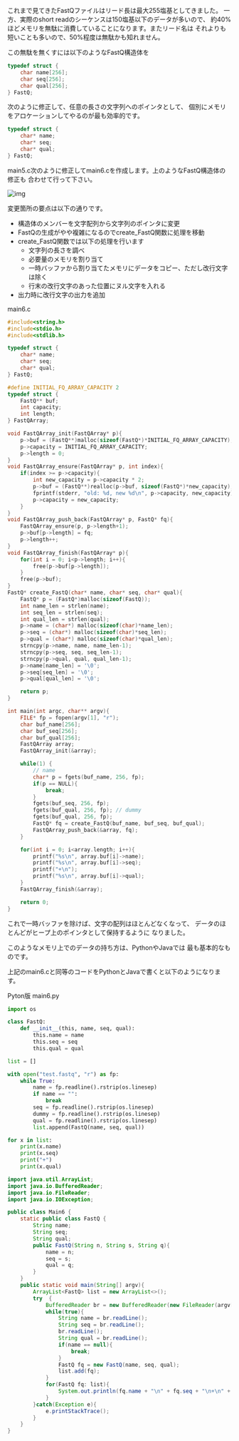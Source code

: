これまで見てきたFastQファイルはリード長は最大255塩基としてきました。
一方、実際のshort readのシーケンスは150塩基以下のデータが多いので、
約40%ほどメモリを無駄に消費していることになります。またリード名は
それよりも短いことも多いので、50%程度は無駄かも知れません。

この無駄を無くすには以下のようなFastQ構造体を
```C
typedef struct {
    char name[256];
    char seq[256];
    char qual[256];
} FastQ;
```
次のように修正して、任意の長さの文字列へのポインタとして、
個別にメモリをアロケーションしてやるのが最も効率的です。
```C
typedef struct {
    char* name;
    char* seq;
    char* qual;
} FastQ;
```

main5.c次のように修正してmain6.cを作成します。上のようなFastQ構造体の修正も
合わせて行って下さい。

![img](images/diff_main5_main6.png)

変更箇所の要点は以下の通りです。
- 構造体のメンバーを文字配列から文字列のポインタに変更
- FastQの生成がやや複雑になるのでcreate_FastQ関数に処理を移動
- create_FastQ関数では以下の処理を行います
  - 文字列の長さを調べ
  - 必要量のメモリを割り当て
  - 一時バッファから割り当てたメモリにデータをコピー、ただし改行文字は除く
  - 行末の改行文字のあった位置にヌル文字を入れる
- 出力時に改行文字の出力を追加

main6.c
```C
#include<string.h>
#include<stdio.h>
#include<stdlib.h>

typedef struct {
    char* name;
    char* seq;
    char* qual;
} FastQ;

#define INITIAL_FQ_ARRAY_CAPACITY 2
typedef struct {
    FastQ** buf;
    int capacity;
    int length;
} FastQArray;

void FastQArray_init(FastQArray* p){
    p->buf = (FastQ**)malloc(sizeof(FastQ*)*INITIAL_FQ_ARRAY_CAPACITY);
    p->capacity = INITIAL_FQ_ARRAY_CAPACITY;
    p->length = 0;
}
void FastQArray_ensure(FastQArray* p, int index){
    if(index >= p->capacity){
        int new_capacity = p->capacity * 2;
        p->buf = (FastQ**)realloc(p->buf, sizeof(FastQ*)*new_capacity);
        fprintf(stderr, "old: %d, new %d\n", p->capacity, new_capacity);
        p->capacity = new_capacity;
    }
}
void FastQArray_push_back(FastQArray* p, FastQ* fq){
    FastQArray_ensure(p, p->length+1);
    p->buf[p->length] = fq;
    p->length++;
}
void FastQArray_finish(FastQArray* p){
    for(int i = 0; i<p->length; i++){
        free(p->buf[p->length]);
    }
    free(p->buf);
}
FastQ* create_FastQ(char* name, char* seq, char* qual){
    FastQ* p = (FastQ*)malloc(sizeof(FastQ));
    int name_len = strlen(name);
    int seq_len = strlen(seq);
    int qual_len = strlen(qual);
    p->name = (char*) malloc(sizeof(char)*name_len);
    p->seq = (char*) malloc(sizeof(char)*seq_len);
    p->qual = (char*) malloc(sizeof(char)*qual_len);
    strncpy(p->name, name, name_len-1);
    strncpy(p->seq, seq, seq_len-1);
    strncpy(p->qual, qual, qual_len-1);
    p->name[name_len] = '\0';
    p->seq[seq_len] = '\0';
    p->qual[qual_len] = '\0';

    return p;
}

int main(int argc, char** argv){
    FILE* fp = fopen(argv[1], "r");
    char buf_name[256];
    char buf_seq[256];
    char buf_qual[256];
    FastQArray array;
    FastQArray_init(&array);

    while(1) {
        // name
        char* p = fgets(buf_name, 256, fp);
        if(p == NULL){
            break;
        }
        fgets(buf_seq, 256, fp);
        fgets(buf_qual, 256, fp); // dummy
        fgets(buf_qual, 256, fp);
        FastQ* fq = create_FastQ(buf_name, buf_seq, buf_qual);
        FastQArray_push_back(&array, fq);
    }

    for(int i = 0; i<array.length; i++){
        printf("%s\n", array.buf[i]->name);
        printf("%s\n", array.buf[i]->seq);
        printf("+\n");
        printf("%s\n", array.buf[i]->qual);
    }
    FastQArray_finish(&array);

    return 0;
}
```

これで一時バッファを除けば、文字の配列はほとんどなくなって、
データのほとんどがヒープ上のポインタとして保持するように
なりました。

このようなメモリ上でのデータの持ち方は、PythonやJavaでは
最も基本的なものです。

上記のmain6.cと同等のコードをPythonとJavaで書くと以下のようになります。

Pyton版 main6.py
```python
import os

class FastQ:
    def __init__(this, name, seq, qual):
        this.name = name
        this.seq = seq
        this.qual = qual

list = []

with open("test.fastq", "r") as fp:
    while True:
        name = fp.readline().rstrip(os.linesep)
        if name == "":
            break
        seq = fp.readline().rstrip(os.linesep)
        dummy = fp.readline().rstrip(os.linesep)
        qual = fp.readline().rstrip(os.linesep)
        list.append(FastQ(name, seq, qual))

for x in list:
    print(x.name)
    print(x.seq)
    print("+")
    print(x.qual)
```


```Java
import java.util.ArrayList;
import java.io.BufferedReader;
import java.io.FileReader;
import java.io.IOException;

public class Main6 {
    static public class FastQ {
        String name;
        String seq;
        String qual;
        public FastQ(String n, String s, String q){
            name = n;
            seq = s;
            qual = q;
        }
    }
    public static void main(String[] argv){
        ArrayList<FastQ> list = new ArrayList<>();
        try  {
            BufferedReader br = new BufferedReader(new FileReader(argv[0]));
            while(true){
                String name = br.readLine();
                String seq = br.readLine();
                br.readLine();
                String qual = br.readLine();
                if(name == null){
                    break;
                }
                FastQ fq = new FastQ(name, seq, qual);
                list.add(fq);
            }
            for(FastQ fq: list){
                System.out.println(fq.name + "\n" + fq.seq + "\n+\n" + fq.qual + "\n");
            }
        }catch(Exception e){
            e.printStackTrace();
        }
    }
}
```
